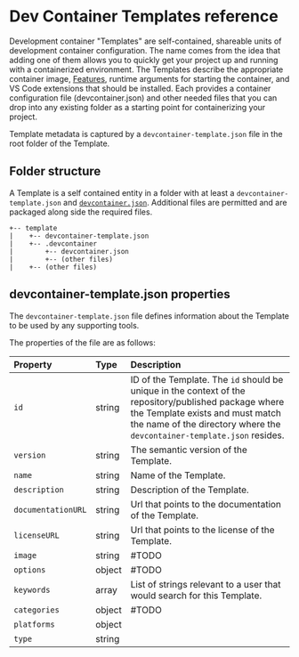 # Dev Container Templates reference

Development container "Templates" are self-contained, shareable units of development container configuration. The name comes from the idea that adding one of them allows you to quickly get your project up and running with a containerized environment. The Templates describe the appropriate container image, [Features](https://github.com/devcontainers/spec/blob/main/proposals/devcontainer-features.md), runtime arguments for starting the container, and VS Code extensions that should be installed. Each provides a container configuration file (devcontainer.json) and other needed files that you can drop into any existing folder as a starting point for containerizing your project.

Template metadata is captured by a `devcontainer-template.json` file in the root folder of the Template.

## Folder structure 

A Template is a self contained entity in a folder with at least a `devcontainer-template.json` and [`devcontainer.json`](/docs/specs/devcontainer-reference.md#devcontainerjson).  Additional files are permitted and are packaged along side the required files.

```
+-- template
|    +-- devcontainer-template.json
|    +-- .devcontainer
|        +-- devcontainer.json 
|        +-- (other files)
|    +-- (other files)
```

## devcontainer-template.json properties

The `devcontainer-template.json` file defines information about the Template to be used by any supporting tools.

The properties of the file are as follows:

| Property | Type | Description |
| :--- | :--- | :--- |
| `id` | string | ID of the Template. The `id` should be unique in the context of the repository/published package where the Template exists and must match the name of the directory where the `devcontainer-template.json` resides. |
| `version` | string | The semantic version of the Template. |
| `name` | string | Name of the Template. |
| `description` | string | Description of the Template. |
| `documentationURL` | string | Url that points to the documentation of the Template. |
| `licenseURL` | string | Url that points to the license of the Template. |
| `image` | string | #TODO |
| `options` | object | #TODO |
| `keywords` | array | List of strings relevant to a user that would search for this Template. |
| `categories` | object | #TODO |
| `platforms` | object | |
| `type` | string | |
